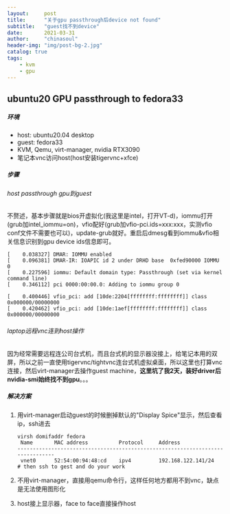 ```yaml
---
layout:     post
title:      "关于gpu passthrough后device not found"
subtitle:   "guest找不到device"
date:       2021-03-31
author:     "chinasoul"
header-img: "img/post-bg-2.jpg"
catalog: true
tags:
    - kvm
    - gpu
---
```

## ubuntu20 GPU passthrough to fedora33

##### 环境

- host: ubuntu20.04 desktop
- guest: fedora33
- KVM, Qemu, virt-manager, nvidia RTX3090
- 笔记本vnc访问host(host安装tigervnc+xfce)

##### 步骤
###### host passthrough gpu到guest

不赘述，基本步骤就是bios开虚拟化(我这里是intel，打开VT-d)，iommu打开(grub加intel_iommu=on)，vfio配好(grub加vfio-pci.ids=xxx:xxx，实测vfio conf文件不需要也可以)，update-grub就好。重启后dmesg看到iommu&vfio相关信息识别到gpu device ids信息即可。

```
[    0.038327] DMAR: IOMMU enabled
[    0.096381] DMAR-IR: IOAPIC id 2 under DRHD base  0xfed90000 IOMMU 0
[    0.227596] iommu: Default domain type: Passthrough (set via kernel command line)
[    0.346112] pci 0000:00:00.0: Adding to iommu group 0
```

```
[    0.400446] vfio_pci: add [10de:2204[ffffffff:ffffffff]] class 0x000000/00000000
[    0.420462] vfio_pci: add [10de:1aef[ffffffff:ffffffff]] class 0x000000/00000000
```

###### laptop远程vnc连到host操作

因为经常需要远程连公司台式机，而且台式机的显示器没接上，给笔记本用的双屏，所以之前一直使用tigervnc/tightvnc连台式机虚拟桌面，所以这里也打算vnc连接，然后virt-manager去操作guest machine，**这里坑了我2天，装好driver后nvidia-smi始终找不到gpu**。。。

##### 解决方案

1. 用virt-manager启动guest的时候删掉默认的"Display Spice"显示，然后查看ip，ssh进去

   ```
   virsh domifaddr fedora
    Name       MAC address          Protocol     Address
   -------------------------------------------------------------------------------
    vnet0      52:54:00:94:48:cd    ipv4         192.168.122.141/24
   # then ssh to gest and do your work
   ```

2. 不用virt-manager，直接用qemu命令行，这样任何地方都用不到vnc，缺点是无法使用图形化

3. host接上显示器，face to face直接操作host
